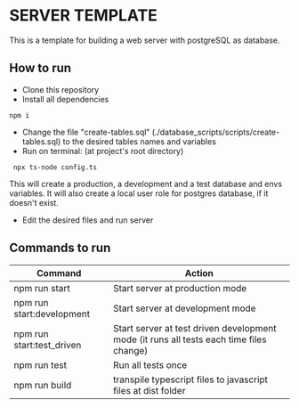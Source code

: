 # SERVER TEMPLATE

This is a template for building a web server with postgreSQL as database.

## How to run

- Clone this repository
- Install all dependencies

```
npm i
```

- Change the file "create-tables.sql" (./database_scripts/scripts/create-tables.sql) to the desired tables names and variables
- Run on terminal: (at project's root directory)

```
 npx ts-node config.ts
```

This will create a production, a development and a test database and envs variables. It will also create a local user role for postgres database, if it doesn't exist.

- Edit the desired files and run server

## Commands to run

| Command                   | Action                                                                                  |
| ------------------------- | --------------------------------------------------------------------------------------- |
| npm run start             | Start server at production mode                                                         |
| npm run start:development | Start server at development mode                                                        |
| npm run start:test_driven | Start server at test driven development mode (it runs all tests each time files change) |
| npm run test              | Run all tests once                                                                      |
| npm run build             | transpile typescript files to javascript files at dist folder                           |
